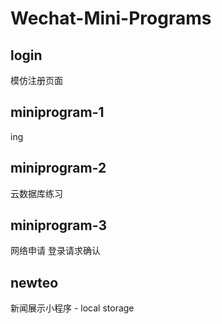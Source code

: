 # Wechat-Mini-Programs

## login
模仿注册页面

## miniprogram-1
ing

## miniprogram-2 
云数据库练习

## miniprogram-3 
网络申请 登录请求确认

## newteo
新闻展示小程序 - local storage
